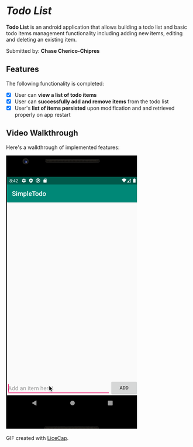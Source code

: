 # *Todo List*

**Todo List** is an android application that allows building a todo list and basic todo items management functionality including adding new items, editing and deleting an existing item.

Submitted by: **Chase Cherico-Chipres**

## Features

The following functionality is completed:

* [x] User can **view a list of todo items**
* [x] User can **successfully add and remove items** from the todo list
* [x] User's **list of items persisted** upon modification and and retrieved properly on app restart

## Video Walkthrough

Here's a walkthrough of implemented features:

<img src='VideoWalkthrough.gif' title='Video Walkthrough' width='' alt='Video Walkthrough' />

GIF created with [LiceCap](http://www.cockos.com/licecap/).
